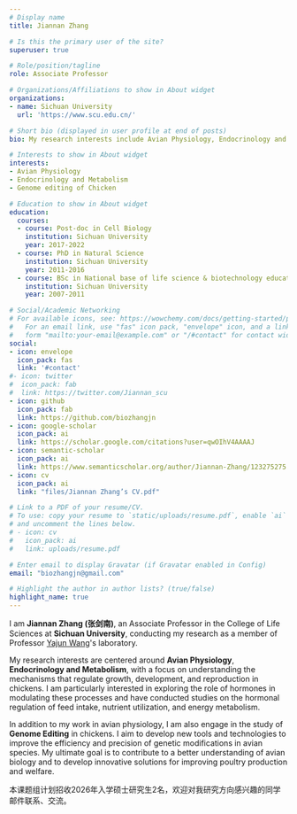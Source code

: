 ```yaml
---
# Display name
title: Jiannan Zhang

# Is this the primary user of the site?
superuser: true

# Role/position/tagline
role: Associate Professor

# Organizations/Affiliations to show in About widget
organizations:
- name: Sichuan University
  url: 'https://www.scu.edu.cn/'

# Short bio (displayed in user profile at end of posts)
bio: My research interests include Avian Physiology, Endocrinology and Metabolism.

# Interests to show in About widget
interests:
- Avian Physiology
- Endocrinology and Metabolism
- Genome editing of Chicken

# Education to show in About widget
education:
  courses:
  - course: Post-doc in Cell Biology
    institution: Sichuan University
    year: 2017-2022
  - course: PhD in Natural Science
    institution: Sichuan University
    year: 2011-2016
  - course: BSc in National base of life science & biotechnology education
    institution: Sichuan University
    year: 2007-2011

# Social/Academic Networking
# For available icons, see: https://wowchemy.com/docs/getting-started/page-builder/#icons
#   For an email link, use "fas" icon pack, "envelope" icon, and a link in the
#   form "mailto:your-email@example.com" or "/#contact" for contact widget.
social:
- icon: envelope
  icon_pack: fas
  link: '#contact'
#- icon: twitter
#  icon_pack: fab
#  link: https://twitter.com/Jiannan_scu
- icon: github
  icon_pack: fab
  link: https://github.com/biozhangjn
- icon: google-scholar
  icon_pack: ai
  link: https://scholar.google.com/citations?user=qwOIhV4AAAAJ
- icon: semantic-scholar
  icon_pack: ai
  link: https://www.semanticscholar.org/author/Jiannan-Zhang/123275275
- icon: cv
  icon_pack: ai
  link: "files/Jiannan Zhang’s CV.pdf"

# Link to a PDF of your resume/CV.
# To use: copy your resume to `static/uploads/resume.pdf`, enable `ai` icons in `params.toml`, 
# and uncomment the lines below.
# - icon: cv
#   icon_pack: ai
#   link: uploads/resume.pdf

# Enter email to display Gravatar (if Gravatar enabled in Config)
email: "biozhangjn@gmail.com"

# Highlight the author in author lists? (true/false)
highlight_name: true
---
```


<p>I am <strong>Jiannan Zhang (张剑南)</strong>, an Associate Professor in the College of Life Sciences at <strong>Sichuan University</strong>, conducting my research as a member of Professor <a href="http://life.scu.edu.cn/info/1048/1836.htm">Yajun Wang</a>'s laboratory.</p>

<p>My research interests are centered around <strong>Avian Physiology</strong>, <strong>Endocrinology and Metabolism</strong>, with a focus on understanding the mechanisms that regulate growth, development, and reproduction in chickens. I am particularly interested in exploring the role of hormones in modulating these processes and have conducted studies on the hormonal regulation of feed intake, nutrient utilization, and energy metabolism.</p>

<p>In addition to my work in avian physiology, I am also engage in the study of <strong>Genome Editing</strong> in chickens. I aim to develop new tools and technologies to improve the efficiency and precision of genetic modifications in avian species. My ultimate goal is to contribute to a better understanding of avian biology and to develop innovative solutions for improving poultry production and welfare.</p>

本课题组计划招收2026年入学硕士研究生2名，欢迎对我研究方向感兴趣的同学邮件联系、交流。